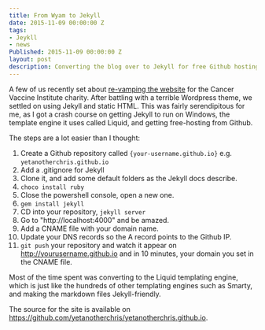 ```yaml
---
title: From Wyam to Jekyll
date: 2015-11-09 00:00:00 Z
tags:
- Jeykll
- news
Published: 2015-11-09 00:00:00 Z
layout: post
description: Converting the blog over to Jekyll for free Github hosting.
---
```


A few of us recently set about [re-vamping the website](https://github.com/CancerVaccine/cancervaccine.github.io) for the Cancer Vaccine Institute charity. After battling with a terrible Wordpress theme, we settled on using Jekyll and static HTML. This was fairly serendipitous for me, as I got a crash course on getting Jekyll to run on Windows, the template engine it uses called Liquid, and getting free-hosting from Github.

The steps are a lot easier than I thought:

1. Create a Github repository called `{your-username.github.io}` e.g. `yetanotherchris.github.io`
2. Add a .gitignore for Jekyll
3. Clone it, and add some default folders as the Jekyll docs describe.
4. `choco install ruby`
5. Close the powershell console, open a new one.
6. `gem install jekyll`
7. CD into your repository, `jekyll server`
8. Go to "http://localhost:4000" and be amazed.
9. Add a CNAME file with your domain name.
10. Update your DNS records so the A record points to the Github IP.
11. `git push` your repository and watch it appear on http://yourusername.github.io and in 10 minutes, your domain you set in the CNAME file.

Most of the time spent was converting to the Liquid templating engine, which is just like the hundreds of other templating engines such as Smarty, and making the markdown files Jekyll-friendly.

The source for the site is available on https://github.com/yetanotherchris/yetanotherchris.github.io.
